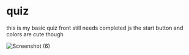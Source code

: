 # quiz
this is my basic quiz front
still needs completed js
the start button and colors are cute though

![Screenshot (6)](https://user-images.githubusercontent.com/110000154/187004431-11289de8-a96a-45f3-ac66-2815fd0d053a.png)



